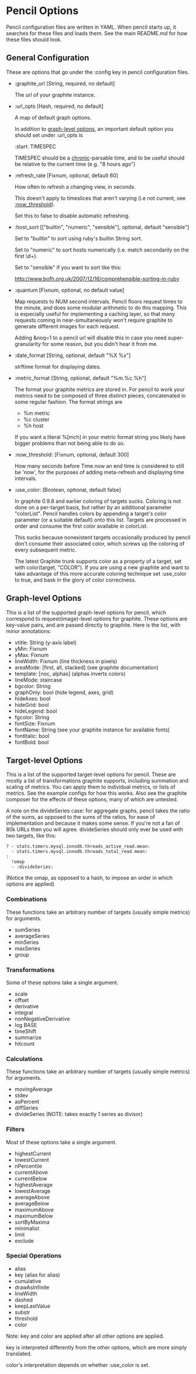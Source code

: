 # Pencil Options
Pencil configuration files are written in YAML. When pencil starts up, it
searches for these files and loads them. See the main README.md for how
these files should look.

## General Configuration

These are options that go under the :config key in pencil configuration files.

* :graphite_url [String, required, no default]

  The url of your graphite instance.

* :url_opts [Hash, required, no default]

  A map of default graph options.

  In addition to <a href="#gopts">graph-level options</a>, an important default option
  you should set under :url_opts is

    :start: TIMESPEC

  TIMESPEC should be a
  [chronic](http://chronic.rubyforge.org/)-parsable time, and to be useful
  should be relative to the current time (e.g. "8 hours ago")

* :refresh_rate [Fixnum, optional, default 60]

  How often to refresh a changing view, in seconds.

  This doesn't apply to timeslices that aren't varying (i.e not current, see
  <a href="#threshold">:now_threshold</a>).

  Set this to false to disable automatic refreshing.

* :host_sort [["builtin", "numeric", "sensible"], optional, default "sensible"]

  Set to "builtin" to sort using ruby's builtin String sort.

  Set to "numeric" to sort hosts numerically (i.e. match secondarily on the
  first \d+).

  Set to "sensible" if you want to sort like this:

  http://www.bofh.org.uk/2007/12/16/comprehensible-sorting-in-ruby

* :quantum [Fixnum, optional, no default value]

  Map requests to NUM second intervals. Pencil floors request times to the
  minute, and does some modular arithmetic to do this mapping. This is
  especially useful for implementing a caching layer, so that many requests
  coming in near-simultaneously won't require graphite to generate different
  images for each request.

  Adding &noq=1 to a pencil url will disable this in case you need
  super-granularity for some reason, but you didn't hear it from me.

* :date_format [String, optional, default "%X %x"]

  strftime format for displaying dates.

* :metric_format [String, optional, default "%m.%c.%h"]

  The format your graphite metrics are stored in. For pencil to work your
  metrics need to be composed of three distinct pieces, concatenated in some
  regular fashion. The format strings are

  * %m metric
  * %c cluster
  * %h host

  If you want a literal %[mch] in your metric format string you likely have
  bigger problems than not being able to do so.

* <a name="threshold"/> :now\_threshold: [Fixnum, optional, default 300]

  How many seconds before Time.now an end time is considered to still be 'now',
  for the purposes of adding meta-refresh and displaying time intervals.

* :use_color: [Boolean, optional, default false]

  In graphite 0.9.8 and earlier coloring of targets sucks. Coloring is not done
  on a per-target basis, but rather by an additional parameter
  "colorList". Pencil handles colors by appending a target's color parameter
  (or a suitable default) onto this list. Targets are processed in order and
  consume the first color available in colorList.

  This sucks because nonexistent targets occasionally produced by pencil don't
  consume their associated color, which screws up the coloring of every
  subsequent metric.

  The latest Graphite trunk supports color as a property of a target, set with
  color(target, "COLOR"). If you are using a new graphite and want to take
  advantage of this more accurate coloring technique set :use_color to true,
  and bask in the glory of color correctness.

## <a name="gopts"/> Graph-level Options
This is a list of the supported graph-level options for pencil, which
correspond to request(image)-level options for graphite. These options are
key-value pairs, and are passed directly to graphite. Here is the list, with
minor annotations:

* vtitle: String (y-axis label)
* yMin: Fixnum
* yMax: Fixnum
* lineWidth: Fixnum (line thickness in pixels)
* areaMode: \[first, all, stacked\] (see graphite documentation)
* template: \[noc, alphas\] (alphas inverts colors)
* lineMode: staircase
* bgcolor: String
* graphOnly: bool (hide legend, axes, grid)
* hideAxes: bool
* hideGrid: bool
* hideLegend: bool
* fgcolor: String
* fontSize: Fixnum
* fontName: String (see your graphite instance for available fonts)
* fontItalic: bool
* fontBold: bool

## Target-level Options
This is a list of the supported target-level options for pencil. These are
mostly a list of transformations graphite supports, including summation and
scaling of metrics. You can apply them to individual metrics, or lists of
metrics. See the example configs for how this works. Also see the graphite
composer for the effects of these options, many of which are untested.

A note on the divideSeries case: for aggregate graphs, pencil takes the ratio
of the sums, as opposed to the sums of the ratios, for ease of implementation
and because it makes some sense. If you're not a fan of 80k URLs then you will
agree. divideSeries should only ever be used with two targets, like this:

    ? - stats.timers.mysql.innodb.threads_active_read.mean:
      - stats.timers.mysql.innodb.threads_total_read.mean:
    :
      !omap
      - :divideSeries:

(Notice the omap, as opposed to a hash, to impose an order in which options are
applied)

### Combinations
These functions take an arbitrary number of targets (usually simple metrics)
for arguments.

* sumSeries
* averageSeries
* minSeries
* maxSeries
* group

### Transformations
Some of these options take a single argument.

* scale
* offset
* derivative
* integral
* nonNegativeDerivative
* log BASE
* timeShift
* summarize
* hitcount

### Calculations
These functions take an arbitrary number of targets (usually simple metrics)
for arguments.

* movingAverage
* stdev
* asPercent
* diffSeries
* divideSeries (NOTE: takes exactly 1 series as divisor)

### Filters
Most of these options take a single argument.

* highestCurrent
* lowestCurrent
* nPercentile
* currentAbove
* currentBelow
* highestAverage
* lowestAverage
* averageAbove
* averageBelow
* maximumAbove
* maximumBelow
* sortByMaxima
* minimalist
* limit
* exclude

### Special Operations
* alias
* key (alias for alias)
* cumulative
* drawAsInfinite
* lineWidth
* dashed
* keepLastValue
* substr
* threshold
* color

Note: key and color are applied after all other options are applied.

key is interpreted differently from the other options, which are more
simply translated.

color's interpretation depends on whether :use_color is set.
